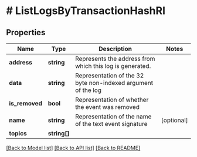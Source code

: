 # # ListLogsByTransactionHashRI

## Properties

Name | Type | Description | Notes
------------ | ------------- | ------------- | -------------
**address** | **string** | Represents the address from which this log is generated. |
**data** | **string** | Representation of the 32 byte non-indexed argument of the log |
**is_removed** | **bool** | Representation of whether the event was removed |
**name** | **string** | Representation of the name of the text event signature | [optional]
**topics** | **string[]** |  |

[[Back to Model list]](../../README.md#models) [[Back to API list]](../../README.md#endpoints) [[Back to README]](../../README.md)
